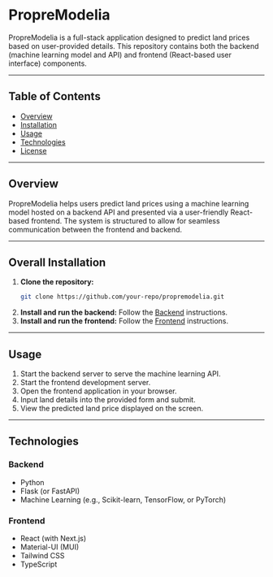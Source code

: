 # PropreModelia

PropreModelia is a full-stack application designed to predict land prices based on user-provided details. This repository contains both the backend (machine learning model and API) and frontend (React-based user interface) components.

---

## Table of Contents

- [Overview](#overview)
- [Installation](#installation)
- [Usage](#usage)
- [Technologies](#technologies)
- [License](#license)

---

## Overview

PropreModelia helps users predict land prices using a machine learning model hosted on a backend API and presented via a user-friendly React-based frontend. The system is structured to allow for seamless communication between the frontend and backend.

---

## Overall Installation

1. **Clone the repository:**
   ```bash
   git clone https://github.com/your-repo/propremodelia.git
   ```
2. **Install and run the backend:**
   Follow the [Backend](#backend) instructions.
3. **Install and run the frontend:**
   Follow the [Frontend](#frontend) instructions.

---

## Usage

1. Start the backend server to serve the machine learning API.
2. Start the frontend development server.
3. Open the frontend application in your browser.
4. Input land details into the provided form and submit.
5. View the predicted land price displayed on the screen.

---

## Technologies

### Backend
- Python
- Flask (or FastAPI)
- Machine Learning (e.g., Scikit-learn, TensorFlow, or PyTorch)

### Frontend
- React (with Next.js)
- Material-UI (MUI)
- Tailwind CSS
- TypeScript


